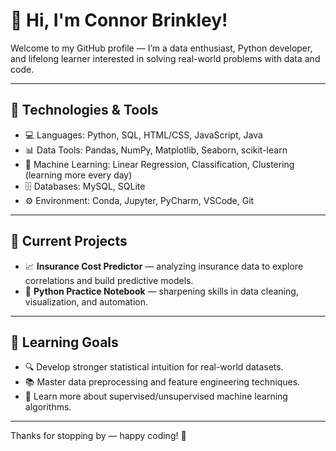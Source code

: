 # 👋 Hi, I'm Connor Brinkley!

Welcome to my GitHub profile — I’m a data enthusiast, Python developer, and lifelong learner interested in solving real-world problems with data and code.

---

## 🔧 Technologies & Tools
- 💻 Languages: Python, SQL, HTML/CSS, JavaScript, Java
- 📊 Data Tools: Pandas, NumPy, Matplotlib, Seaborn, scikit-learn
- 🧠 Machine Learning: Linear Regression, Classification, Clustering (learning more every day)
- 🗄️ Databases: MySQL, SQLite
- ⚙️ Environment: Conda, Jupyter, PyCharm, VSCode, Git

---

## 🚧 Current Projects
- 📈 **Insurance Cost Predictor** — analyzing insurance data to explore correlations and build predictive models.
- 🧪 **Python Practice Notebook** — sharpening skills in data cleaning, visualization, and automation.

---

## 🎯 Learning Goals
- 🔍 Develop stronger statistical intuition for real-world datasets.
- 📚 Master data preprocessing and feature engineering techniques.
- 🤖 Learn more about supervised/unsupervised machine learning algorithms.

---

Thanks for stopping by — happy coding! 🚀
